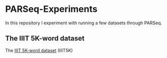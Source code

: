 # PARSeq-Experiments
In this repository I experiment with running a few datasets through PARSeq.

## The IIIT 5K-word dataset
The [IIIT 5K-word dataset](https://cvit.iiit.ac.in/research/projects/cvit-projects/the-iiit-5k-word-dataset) \(IIIT5K\)
